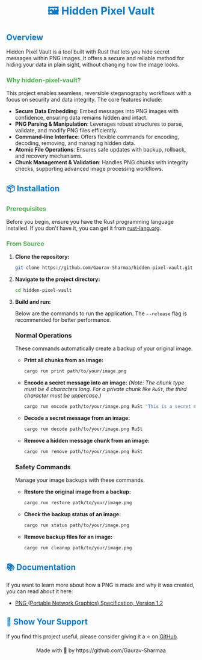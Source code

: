 <div align="center">

<h1 style="color: #007acc;">🖼️ Hidden Pixel Vault</h1>


</div>

<h2 style="color: #007acc;">Overview</h2>

Hidden Pixel Vault is a tool built with Rust that lets you hide secret messages within PNG images. It offers a secure and reliable method for hiding your data in plain sight, without changing how the image looks.

<h3 style="color: #4CAF50;">Why hidden-pixel-vault?</h3>

This project enables seamless, reversible steganography workflows with a focus on security and data integrity. The core features include:

- **Secure Data Embedding**: Embed messages into PNG images with confidence, ensuring data remains hidden and intact.
- **PNG Parsing & Manipulation**: Leverages robust structures to parse, validate, and modify PNG files efficiently.
- **Command-line Interface**: Offers flexible commands for encoding, decoding, removing, and managing hidden data.
- **Atomic File Operations**: Ensures safe updates with backup, rollback, and recovery mechanisms.
- **Chunk Management & Validation**: Handles PNG chunks with integrity checks, supporting advanced image processing workflows.

<h2 style="color: #007acc;">📦 Installation</h2>

<h3 style="color: #4CAF50;">Prerequisites</h3>

Before you begin, ensure you have the Rust programming language installed. If you don't have it, you can get it from [rust-lang.org](https://www.rust-lang.org/tools/install).

<h3 style="color: #4CAF50;">From Source</h3>

1.  **Clone the repository:**

    ```bash
    git clone https://github.com/Gaurav-Sharmaa/hidden-pixel-vault.git
    ```

2.  **Navigate to the project directory:**

    ```bash
    cd hidden-pixel-vault
    ```

3.  **Build and run:**

    Below are the commands to run the application. The `--release` flag is recommended for better performance.

    ### Normal Operations
    These commands automatically create a backup of your original image.

    - **Print all chunks from an image:**
      ```bash
      cargo run print path/to/your/image.png
      ```

    - **Encode a secret message into an image:**
      *(Note: The chunk type must be 4 characters long. For a private chunk like `RuSt`, the third character must be uppercase.)*
      ```bash
      cargo run encode path/to/your/image.png RuSt "This is a secret message"
      ```

    - **Decode a secret message from an image:**
      ```bash
      cargo run decode path/to/your/image.png RuSt
      ```

    - **Remove a hidden message chunk from an image:**
      ```bash
      cargo run remove path/to/your/image.png RuSt
      ```

    ### Safety Commands
    Manage your image backups with these commands.

    - **Restore the original image from a backup:**
      ```bash
      cargo run restore path/to/your/image.png
      ```

    - **Check the backup status of an image:**
      ```bash
      cargo run status path/to/your/image.png
      ```

    - **Remove backup files for an image:**
      ```bash
      cargo run cleanup path/to/your/image.png
      ```

<h2 style="color: #007acc;">📚 Documentation</h2>

If you want to learn more about how a PNG is made and why it was created, you can read about it here:

- [PNG (Portable Network Graphics) Specification, Version 1.2](https://www.libpng.org/pub/png/spec/1.2/PNG-Introduction.html)

<h2 style="color: #007acc;">🌟 Show Your Support</h2>

If you find this project useful, please consider giving it a ⭐️ on [GitHub](https://github.com/yourusername/hidden-pixel-vault).

<div align="center">
Made with 🦀 by https://github.com/Gaurav-Sharmaa
</div>
